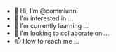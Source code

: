 - 👋 Hi, I’m @commiunni
- 👀 I’m interested in ...
- 🌱 I’m currently learning ...
- 💞️ I’m looking to collaborate on ...
- 📫 How to reach me ...

<!---
commiunni/commiunni is a ✨ special ✨ repository because its `README.md` (this file) appears on your GitHub profile.
You can click the Preview link to take a look at your changes.
--->
